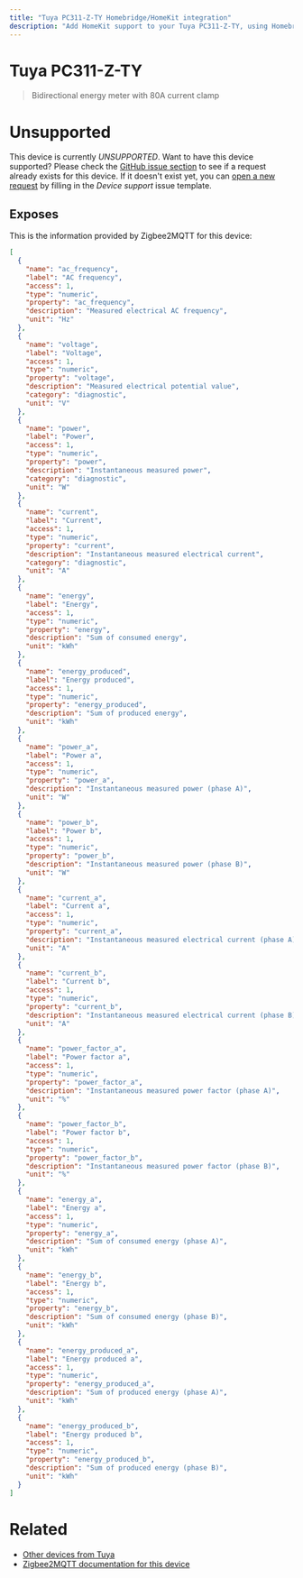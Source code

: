 ```yaml
---
title: "Tuya PC311-Z-TY Homebridge/HomeKit integration"
description: "Add HomeKit support to your Tuya PC311-Z-TY, using Homebridge, Zigbee2MQTT and homebridge-z2m."
---
```

<!---
This file has been GENERATED using src/docgen/docgen.ts
DO NOT EDIT THIS FILE MANUALLY!
-->
# Tuya PC311-Z-TY
> Bidirectional energy meter with 80A current clamp


# Unsupported

This device is currently *UNSUPPORTED*.
Want to have this device supported? Please check the [GitHub issue section](https://github.com/itavero/homebridge-z2m/issues?q=PC311-Z-TY) to see if a request already exists for this device.
If it doesn't exist yet, you can [open a new request](https://github.com/itavero/homebridge-z2m/issues/new?assignees=&labels=enhancement&template=device_support.yml&title=%5BDevice%5D+Tuya%20PC311-Z-TY&model=Tuya%20PC311-Z-TY&exposes=%5B%0A%20%20%7B%0A%20%20%20%20%22name%22%3A%20%22ac_frequency%22%2C%0A%20%20%20%20%22label%22%3A%20%22AC%20frequency%22%2C%0A%20%20%20%20%22access%22%3A%201%2C%0A%20%20%20%20%22type%22%3A%20%22numeric%22%2C%0A%20%20%20%20%22property%22%3A%20%22ac_frequency%22%2C%0A%20%20%20%20%22description%22%3A%20%22Measured%20electrical%20AC%20frequency%22%2C%0A%20%20%20%20%22unit%22%3A%20%22Hz%22%0A%20%20%7D%2C%0A%20%20%7B%0A%20%20%20%20%22name%22%3A%20%22voltage%22%2C%0A%20%20%20%20%22label%22%3A%20%22Voltage%22%2C%0A%20%20%20%20%22access%22%3A%201%2C%0A%20%20%20%20%22type%22%3A%20%22numeric%22%2C%0A%20%20%20%20%22property%22%3A%20%22voltage%22%2C%0A%20%20%20%20%22description%22%3A%20%22Measured%20electrical%20potential%20value%22%2C%0A%20%20%20%20%22category%22%3A%20%22diagnostic%22%2C%0A%20%20%20%20%22unit%22%3A%20%22V%22%0A%20%20%7D%2C%0A%20%20%7B%0A%20%20%20%20%22name%22%3A%20%22power%22%2C%0A%20%20%20%20%22label%22%3A%20%22Power%22%2C%0A%20%20%20%20%22access%22%3A%201%2C%0A%20%20%20%20%22type%22%3A%20%22numeric%22%2C%0A%20%20%20%20%22property%22%3A%20%22power%22%2C%0A%20%20%20%20%22description%22%3A%20%22Instantaneous%20measured%20power%22%2C%0A%20%20%20%20%22category%22%3A%20%22diagnostic%22%2C%0A%20%20%20%20%22unit%22%3A%20%22W%22%0A%20%20%7D%2C%0A%20%20%7B%0A%20%20%20%20%22name%22%3A%20%22current%22%2C%0A%20%20%20%20%22label%22%3A%20%22Current%22%2C%0A%20%20%20%20%22access%22%3A%201%2C%0A%20%20%20%20%22type%22%3A%20%22numeric%22%2C%0A%20%20%20%20%22property%22%3A%20%22current%22%2C%0A%20%20%20%20%22description%22%3A%20%22Instantaneous%20measured%20electrical%20current%22%2C%0A%20%20%20%20%22category%22%3A%20%22diagnostic%22%2C%0A%20%20%20%20%22unit%22%3A%20%22A%22%0A%20%20%7D%2C%0A%20%20%7B%0A%20%20%20%20%22name%22%3A%20%22energy%22%2C%0A%20%20%20%20%22label%22%3A%20%22Energy%22%2C%0A%20%20%20%20%22access%22%3A%201%2C%0A%20%20%20%20%22type%22%3A%20%22numeric%22%2C%0A%20%20%20%20%22property%22%3A%20%22energy%22%2C%0A%20%20%20%20%22description%22%3A%20%22Sum%20of%20consumed%20energy%22%2C%0A%20%20%20%20%22unit%22%3A%20%22kWh%22%0A%20%20%7D%2C%0A%20%20%7B%0A%20%20%20%20%22name%22%3A%20%22energy_produced%22%2C%0A%20%20%20%20%22label%22%3A%20%22Energy%20produced%22%2C%0A%20%20%20%20%22access%22%3A%201%2C%0A%20%20%20%20%22type%22%3A%20%22numeric%22%2C%0A%20%20%20%20%22property%22%3A%20%22energy_produced%22%2C%0A%20%20%20%20%22description%22%3A%20%22Sum%20of%20produced%20energy%22%2C%0A%20%20%20%20%22unit%22%3A%20%22kWh%22%0A%20%20%7D%2C%0A%20%20%7B%0A%20%20%20%20%22name%22%3A%20%22power_a%22%2C%0A%20%20%20%20%22label%22%3A%20%22Power%20a%22%2C%0A%20%20%20%20%22access%22%3A%201%2C%0A%20%20%20%20%22type%22%3A%20%22numeric%22%2C%0A%20%20%20%20%22property%22%3A%20%22power_a%22%2C%0A%20%20%20%20%22description%22%3A%20%22Instantaneous%20measured%20power%20(phase%20A)%22%2C%0A%20%20%20%20%22unit%22%3A%20%22W%22%0A%20%20%7D%2C%0A%20%20%7B%0A%20%20%20%20%22name%22%3A%20%22power_b%22%2C%0A%20%20%20%20%22label%22%3A%20%22Power%20b%22%2C%0A%20%20%20%20%22access%22%3A%201%2C%0A%20%20%20%20%22type%22%3A%20%22numeric%22%2C%0A%20%20%20%20%22property%22%3A%20%22power_b%22%2C%0A%20%20%20%20%22description%22%3A%20%22Instantaneous%20measured%20power%20(phase%20B)%22%2C%0A%20%20%20%20%22unit%22%3A%20%22W%22%0A%20%20%7D%2C%0A%20%20%7B%0A%20%20%20%20%22name%22%3A%20%22current_a%22%2C%0A%20%20%20%20%22label%22%3A%20%22Current%20a%22%2C%0A%20%20%20%20%22access%22%3A%201%2C%0A%20%20%20%20%22type%22%3A%20%22numeric%22%2C%0A%20%20%20%20%22property%22%3A%20%22current_a%22%2C%0A%20%20%20%20%22description%22%3A%20%22Instantaneous%20measured%20electrical%20current%20(phase%20A)%22%2C%0A%20%20%20%20%22unit%22%3A%20%22A%22%0A%20%20%7D%2C%0A%20%20%7B%0A%20%20%20%20%22name%22%3A%20%22current_b%22%2C%0A%20%20%20%20%22label%22%3A%20%22Current%20b%22%2C%0A%20%20%20%20%22access%22%3A%201%2C%0A%20%20%20%20%22type%22%3A%20%22numeric%22%2C%0A%20%20%20%20%22property%22%3A%20%22current_b%22%2C%0A%20%20%20%20%22description%22%3A%20%22Instantaneous%20measured%20electrical%20current%20(phase%20B)%22%2C%0A%20%20%20%20%22unit%22%3A%20%22A%22%0A%20%20%7D%2C%0A%20%20%7B%0A%20%20%20%20%22name%22%3A%20%22power_factor_a%22%2C%0A%20%20%20%20%22label%22%3A%20%22Power%20factor%20a%22%2C%0A%20%20%20%20%22access%22%3A%201%2C%0A%20%20%20%20%22type%22%3A%20%22numeric%22%2C%0A%20%20%20%20%22property%22%3A%20%22power_factor_a%22%2C%0A%20%20%20%20%22description%22%3A%20%22Instantaneous%20measured%20power%20factor%20(phase%20A)%22%2C%0A%20%20%20%20%22unit%22%3A%20%22%25%22%0A%20%20%7D%2C%0A%20%20%7B%0A%20%20%20%20%22name%22%3A%20%22power_factor_b%22%2C%0A%20%20%20%20%22label%22%3A%20%22Power%20factor%20b%22%2C%0A%20%20%20%20%22access%22%3A%201%2C%0A%20%20%20%20%22type%22%3A%20%22numeric%22%2C%0A%20%20%20%20%22property%22%3A%20%22power_factor_b%22%2C%0A%20%20%20%20%22description%22%3A%20%22Instantaneous%20measured%20power%20factor%20(phase%20B)%22%2C%0A%20%20%20%20%22unit%22%3A%20%22%25%22%0A%20%20%7D%2C%0A%20%20%7B%0A%20%20%20%20%22name%22%3A%20%22energy_a%22%2C%0A%20%20%20%20%22label%22%3A%20%22Energy%20a%22%2C%0A%20%20%20%20%22access%22%3A%201%2C%0A%20%20%20%20%22type%22%3A%20%22numeric%22%2C%0A%20%20%20%20%22property%22%3A%20%22energy_a%22%2C%0A%20%20%20%20%22description%22%3A%20%22Sum%20of%20consumed%20energy%20(phase%20A)%22%2C%0A%20%20%20%20%22unit%22%3A%20%22kWh%22%0A%20%20%7D%2C%0A%20%20%7B%0A%20%20%20%20%22name%22%3A%20%22energy_b%22%2C%0A%20%20%20%20%22label%22%3A%20%22Energy%20b%22%2C%0A%20%20%20%20%22access%22%3A%201%2C%0A%20%20%20%20%22type%22%3A%20%22numeric%22%2C%0A%20%20%20%20%22property%22%3A%20%22energy_b%22%2C%0A%20%20%20%20%22description%22%3A%20%22Sum%20of%20consumed%20energy%20(phase%20B)%22%2C%0A%20%20%20%20%22unit%22%3A%20%22kWh%22%0A%20%20%7D%2C%0A%20%20%7B%0A%20%20%20%20%22name%22%3A%20%22energy_produced_a%22%2C%0A%20%20%20%20%22label%22%3A%20%22Energy%20produced%20a%22%2C%0A%20%20%20%20%22access%22%3A%201%2C%0A%20%20%20%20%22type%22%3A%20%22numeric%22%2C%0A%20%20%20%20%22property%22%3A%20%22energy_produced_a%22%2C%0A%20%20%20%20%22description%22%3A%20%22Sum%20of%20produced%20energy%20(phase%20A)%22%2C%0A%20%20%20%20%22unit%22%3A%20%22kWh%22%0A%20%20%7D%2C%0A%20%20%7B%0A%20%20%20%20%22name%22%3A%20%22energy_produced_b%22%2C%0A%20%20%20%20%22label%22%3A%20%22Energy%20produced%20b%22%2C%0A%20%20%20%20%22access%22%3A%201%2C%0A%20%20%20%20%22type%22%3A%20%22numeric%22%2C%0A%20%20%20%20%22property%22%3A%20%22energy_produced_b%22%2C%0A%20%20%20%20%22description%22%3A%20%22Sum%20of%20produced%20energy%20(phase%20B)%22%2C%0A%20%20%20%20%22unit%22%3A%20%22kWh%22%0A%20%20%7D%0A%5D) by filling in the _Device support_ issue template.

## Exposes

This is the information provided by Zigbee2MQTT for this device:

```json
[
  {
    "name": "ac_frequency",
    "label": "AC frequency",
    "access": 1,
    "type": "numeric",
    "property": "ac_frequency",
    "description": "Measured electrical AC frequency",
    "unit": "Hz"
  },
  {
    "name": "voltage",
    "label": "Voltage",
    "access": 1,
    "type": "numeric",
    "property": "voltage",
    "description": "Measured electrical potential value",
    "category": "diagnostic",
    "unit": "V"
  },
  {
    "name": "power",
    "label": "Power",
    "access": 1,
    "type": "numeric",
    "property": "power",
    "description": "Instantaneous measured power",
    "category": "diagnostic",
    "unit": "W"
  },
  {
    "name": "current",
    "label": "Current",
    "access": 1,
    "type": "numeric",
    "property": "current",
    "description": "Instantaneous measured electrical current",
    "category": "diagnostic",
    "unit": "A"
  },
  {
    "name": "energy",
    "label": "Energy",
    "access": 1,
    "type": "numeric",
    "property": "energy",
    "description": "Sum of consumed energy",
    "unit": "kWh"
  },
  {
    "name": "energy_produced",
    "label": "Energy produced",
    "access": 1,
    "type": "numeric",
    "property": "energy_produced",
    "description": "Sum of produced energy",
    "unit": "kWh"
  },
  {
    "name": "power_a",
    "label": "Power a",
    "access": 1,
    "type": "numeric",
    "property": "power_a",
    "description": "Instantaneous measured power (phase A)",
    "unit": "W"
  },
  {
    "name": "power_b",
    "label": "Power b",
    "access": 1,
    "type": "numeric",
    "property": "power_b",
    "description": "Instantaneous measured power (phase B)",
    "unit": "W"
  },
  {
    "name": "current_a",
    "label": "Current a",
    "access": 1,
    "type": "numeric",
    "property": "current_a",
    "description": "Instantaneous measured electrical current (phase A)",
    "unit": "A"
  },
  {
    "name": "current_b",
    "label": "Current b",
    "access": 1,
    "type": "numeric",
    "property": "current_b",
    "description": "Instantaneous measured electrical current (phase B)",
    "unit": "A"
  },
  {
    "name": "power_factor_a",
    "label": "Power factor a",
    "access": 1,
    "type": "numeric",
    "property": "power_factor_a",
    "description": "Instantaneous measured power factor (phase A)",
    "unit": "%"
  },
  {
    "name": "power_factor_b",
    "label": "Power factor b",
    "access": 1,
    "type": "numeric",
    "property": "power_factor_b",
    "description": "Instantaneous measured power factor (phase B)",
    "unit": "%"
  },
  {
    "name": "energy_a",
    "label": "Energy a",
    "access": 1,
    "type": "numeric",
    "property": "energy_a",
    "description": "Sum of consumed energy (phase A)",
    "unit": "kWh"
  },
  {
    "name": "energy_b",
    "label": "Energy b",
    "access": 1,
    "type": "numeric",
    "property": "energy_b",
    "description": "Sum of consumed energy (phase B)",
    "unit": "kWh"
  },
  {
    "name": "energy_produced_a",
    "label": "Energy produced a",
    "access": 1,
    "type": "numeric",
    "property": "energy_produced_a",
    "description": "Sum of produced energy (phase A)",
    "unit": "kWh"
  },
  {
    "name": "energy_produced_b",
    "label": "Energy produced b",
    "access": 1,
    "type": "numeric",
    "property": "energy_produced_b",
    "description": "Sum of produced energy (phase B)",
    "unit": "kWh"
  }
]
```

# Related
* [Other devices from Tuya](../index.md#tuya)
* [Zigbee2MQTT documentation for this device](https://www.zigbee2mqtt.io/devices/PC311-Z-TY.html)